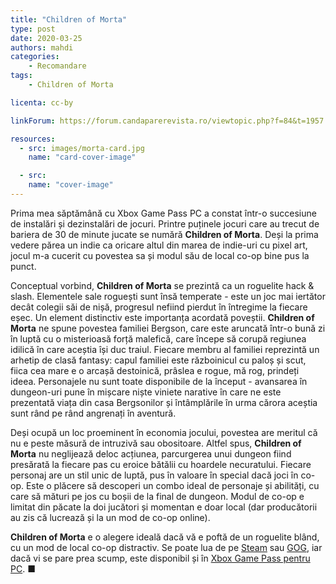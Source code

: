 ```yaml
---
title: "Children of Morta"
type: post
date: 2020-03-25
authors: mahdi
categories:
    - Recomandare
tags:
    - Children of Morta

licenta: cc-by

linkForum: https://forum.candaparerevista.ro/viewtopic.php?f=84&t=1957

resources:
  - src: images/morta-card.jpg
    name: "card-cover-image"

  - src:
    name: "cover-image"
---
```


Prima mea săptămână cu Xbox Game Pass PC a constat într-o succesiune de instalări și dezinstalări de jocuri. Printre puținele jocuri care au trecut de bariera de 30 de minute jucate se numără **Children of Morta**. Deși la prima vedere părea un indie ca oricare altul din marea de indie-uri cu pixel art, jocul m-a cucerit cu povestea sa și modul său de local co-op bine pus la punct.

Conceptual vorbind, **Children of Morta** se prezintă ca un roguelite hack & slash. Elementele sale roguești sunt însă temperate - este un joc mai iertător decât colegii săi de nișă, progresul nefiind pierdut în întregime la fiecare eșec. Un element distinctiv este importanța acordată poveștii. **Children of Morta** ne spune povestea familiei Bergson, care este aruncată într-o bună zi în luptă cu o misterioasă forță malefică, care începe să corupă regiunea idilică în care aceștia își duc traiul. Fiecare membru al familiei reprezintă un arhetip de clasă fantasy: capul familiei este războinicul cu paloș și scut, fiica cea mare e o arcașă destoinică, prâslea e rogue, mă rog, prindeți ideea. Personajele nu sunt toate disponibile de la început - avansarea în dungeon-uri pune în mișcare niște viniete narative în care ne este prezentată viața din casa Bergsonilor și întâmplările în urma cărora aceștia sunt rând pe rând angrenați în aventură.

Deși ocupă un loc proeminent în economia jocului, povestea are meritul că nu e peste măsură de intruzivă sau obositoare. Altfel spus, **Children of Morta** nu neglijează deloc acțiunea, parcurgerea unui dungeon fiind presărată la fiecare pas cu eroice bătălii cu hoardele necuratului. Fiecare personaj are un stil unic de luptă, pus în valoare în special dacă joci în co-op. Este o plăcere să descoperi un combo ideal de personaje și abilități, cu care să mături pe jos cu boșii de la final de dungeon. Modul de co-op e limitat din păcate la doi jucători și momentan e doar local (dar producătorii au zis că lucrează și la un mod de co-op online).

**Children of Morta** e o alegere ideală dacă vă e poftă de un roguelite blând, cu un mod de local co-op distractiv. Se poate lua de pe [Steam](https://store.steampowered.com/app/330020/Children_of_Morta/) sau [GOG](https://www.gog.com/game/children_of_morta), iar dacă vi se pare prea scump, este disponibil și în [Xbox Game Pass pentru PC](https://www.xbox.com/en-US/xbox-game-pass/pc-games). ■
